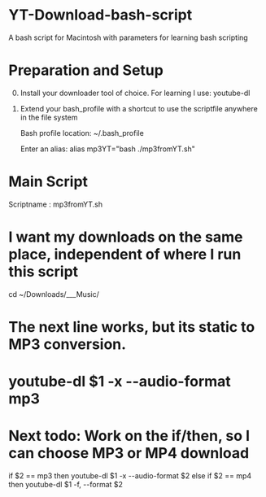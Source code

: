 # YT-Download-bash-script
A bash script for Macintosh with parameters for learning bash scripting

# Preparation and Setup
0. Install your downloader tool of choice. For learning I use: youtube-dl

1. Extend your bash_profile with a shortcut to use the scriptfile anywhere in the file system

    Bash profile location: ~/.bash_profile
    
    Enter an alias:      alias mp3YT="bash ./mp3fromYT.sh"

# Main Script
Scriptname : mp3fromYT.sh

# I want my downloads on the same place, independent of where I run this script
cd ~/Downloads/___Music/

# The next line works, but its static to MP3 conversion.
# youtube-dl $1 -x --audio-format mp3


# Next todo: Work on the if/then, so I can choose MP3 or MP4 download
if $2 == mp3
        then youtube-dl $1 -x --audio-format $2
  else if $2 == mp4
        then youtube-dl $1 -f, --format $2
